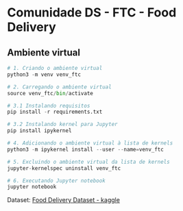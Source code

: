 # Comunidade DS - FTC - Food Delivery

## Ambiente virtual
```python
# 1. Criando o ambiente virtual
python3 -m venv venv_ftc

# 2. Carregando o ambiente virtual
source venv_ftc/bin/activate

# 3.1 Instalando requisitos
pip install -r requirements.txt

# 3.2 Instalando kernel para Jupyter
pip install ipykernel

# 4. Adicionando o ambiente virtual à lista de kernels
python3 -m ipykernel install --user --name=venv_ftc

# 5. Excluindo o ambiente virtual da lista de kernels
jupyter-kernelspec uninstall venv_ftc

# 6. Executando Jupyter notebook
jupyter notebook
```

Dataset: [Food Delivery Dataset - kaggle](https://www.kaggle.com/datasets/gauravmalik26/food-delivery-dataset)

